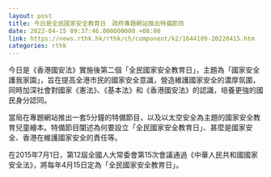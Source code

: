 ```yaml
---
layout: post
title: 今日是全民國家安全教育日　政府專題網站推出特備節目
date: 2022-04-15 09:37:46.000000000 +08:00
link: https://news.rthk.hk/rthk/ch/component/k2/1644109-20220415.htm
categories: rthk
---
```


今日是《香港國安法》實施後第二個「全民國家安全教育日」，主題為「國家安全  護我家園」，旨在提高全港市民的國家安全意識，營造維護國家安全的濃厚氛圍，同時加深社會對國家《憲法》、《基本法》和《香港國安法》的認識，培養更強的國民身分認同。

當局在專題網站推出一套5分鐘的特備節目，以及以太空安全為主題的國家安全教育兒童繪本。特備節目闡述為何要設立「全民國家安全教育日」、甚麼是國家安全、香港在維護國家安全的責任等。

在2015年7月1日，第12屆全國人大常委會第15次會議通過《中華人民共和國國家安全法》，將每年4月15日定為「全民國家安全教育日」。
